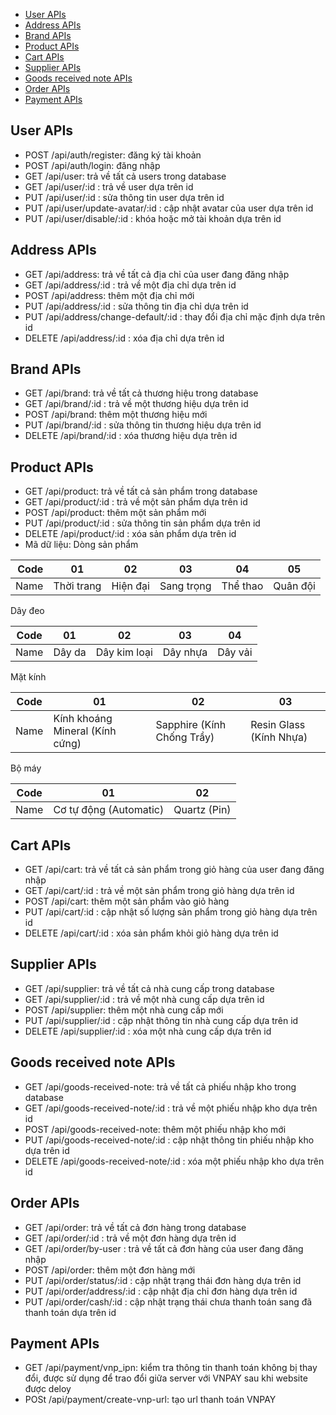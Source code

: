 
- [User APIs](#user-apis)
- [Address APIs](#address-apis)
- [Brand APIs](#brand-apis)
- [Product APIs](#product-apis)
- [Cart APIs](#cart-apis)
- [Supplier APIs](#supplier-apis)
- [Goods received note APIs](#goods-received-note-apis)
- [Order APIs](#order-apis)
- [Payment APIs](#payment-apis)

## User APIs
* POST /api/auth/register: đăng ký tài khoản
* POST /api/auth/login: đăng nhập
* GET /api/user: trả về tất cả users trong database
* GET /api/user/:id : trả về user dựa trên id
* PUT /api/user/:id : sửa thông tin user dựa trên id
* PUT /api/user/update-avatar/:id : cập nhật avatar của user dựa trên id
* PUT /api/user/disable/:id : khóa hoặc mở tài khoản dựa trên id
## Address APIs
* GET /api/address: trả về tất cả địa chỉ của user đang đăng nhập
* GET /api/address/:id : trả về một địa chỉ dựa trên id
* POST /api/address: thêm một địa chỉ mới
* PUT /api/address/:id : sửa thông tin địa chỉ dựa trên id
* PUT /api/address/change-default/:id : thay đổi địa chỉ mặc định dựa trên id
* DELETE /api/address/:id : xóa địa chỉ dựa trên id
## Brand APIs
* GET /api/brand: trả về tất cả thương hiệu trong database
* GET /api/brand/:id : trả về một thương hiệu dựa trên id
* POST /api/brand: thêm một thương hiệu mới
* PUT /api/brand/:id : sửa thông tin thương hiệu dựa trên id
* DELETE /api/brand/:id : xóa thương hiệu dựa trên id
## Product APIs
* GET /api/product: trả về tất cả sản phẩm trong database
* GET /api/product/:id : trả về một sản phẩm dựa trên id
* POST /api/product: thêm một sản phẩm mới
* PUT /api/product/:id : sửa thông tin sản phẩm dựa trên id
* DELETE /api/product/:id : xóa sản phẩm dựa trên id
* Mã dữ liệu:
Dòng sản phẩm

| Code | 01         | 02       | 03         | 04       | 05       |
| ---: | ---------- | -------- | ---------- | -------- | -------- |
| Name | Thời trang | Hiện đại | Sang trọng | Thể thao | Quân đội |

Dây đeo

| Code | 01     | 02           | 03       | 04      |
| ---- | ------ | ------------ | -------- | ------- |
| Name | Dây da | Dây kim loại | Dây nhựa | Dây vải |

Mặt kính

| Code | 01                              | 02                         | 03                      |
| ---- | ------------------------------- | -------------------------- | ----------------------- |
| Name | Kính khoáng Mineral (Kính cứng) | Sapphire (Kính Chống Trầy) | Resin Glass (Kính Nhựa) |

Bộ máy

| Code | 01                     | 02           |
| ---- | ---------------------- | ------------ |
| Name | Cơ tự động (Automatic) | Quartz (Pin) |

## Cart APIs
* GET /api/cart: trả về tất cả sản phẩm trong giỏ hàng của user đang đăng nhập
* GET /api/cart/:id : trả về một sản phẩm trong giỏ hàng dựa trên id
* POST /api/cart: thêm một sản phẩm vào giỏ hàng
* PUT /api/cart/:id : cập nhật số lượng sản phẩm trong giỏ hàng dựa trên id
* DELETE /api/cart/:id : xóa sản phẩm khỏi giỏ hàng dựa trên id

## Supplier APIs
* GET /api/supplier: trả về tất cả nhà cung cấp trong database
* GET /api/supplier/:id : trả về một nhà cung cấp dựa trên id
* POST /api/supplier: thêm một nhà cung cấp mới
* PUT /api/supplier/:id : cập nhật thông tin nhà cung cấp dựa trên id
* DELETE /api/supplier/:id : xóa một nhà cung cấp dựa trên id

## Goods received note APIs
* GET /api/goods-received-note: trả về tất cả phiếu nhập kho trong database
* GET /api/goods-received-note/:id : trả về một phiếu nhập kho dựa trên id
* POST /api/goods-received-note: thêm một phiếu nhập kho mới
* PUT /api/goods-received-note/:id : cập nhật thông tin phiếu nhập kho dựa trên id
* DELETE /api/goods-received-note/:id : xóa một phiếu nhập kho dựa trên id

## Order APIs
* GET /api/order: trả về tất cả đơn hàng trong database
* GET /api/order/:id : trả về một đơn hàng dựa trên id
* GET /api/order/by-user : trả về tất cả đơn hàng của user đang đăng nhập
* POST /api/order: thêm một đơn hàng mới
* PUT /api/order/status/:id : cập nhật trạng thái đơn hàng dựa trên id
* PUT /api/order/address/:id : cập nhật địa chỉ đơn hàng dựa trên id
* PUT /api/order/cash/:id : cập nhật trạng thái chưa thanh toán sang đã thanh toán dựa trên id

## Payment APIs
* GET /api/payment/vnp_ipn: kiểm tra thông tin thanh toán không bị thay đổi, được sử dụng để trao đổi giữa server với VNPAY sau khi website được deloy
* POSt /api/payment/create-vnp-url: tạo url thanh toán VNPAY
